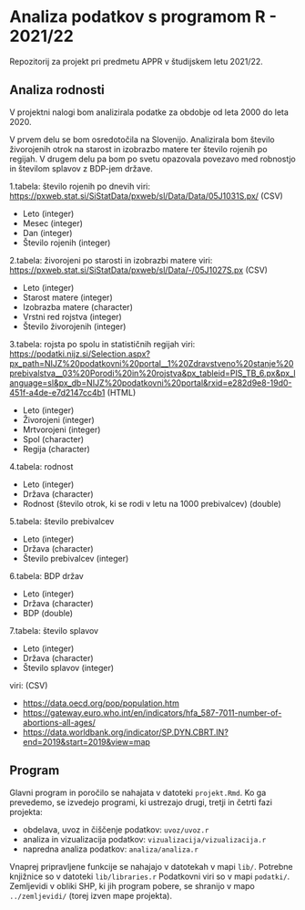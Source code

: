 # Analiza podatkov s programom R - 2021/22

Repozitorij za projekt pri predmetu APPR v študijskem letu 2021/22. 

## Analiza rodnosti

V projektni nalogi bom analizirala podatke za obdobje od leta 2000 do leta 2020.

V prvem delu se bom osredotočila na Slovenijo. Analizirala bom število živorojenih otrok na starost in izobrazbo matere ter število rojenih po regijah.
V drugem delu pa bom po svetu opazovala povezavo med robnostjo in številom splavov z BDP-jem države.  


1.tabela: število rojenih po dnevih
viri: https://pxweb.stat.si/SiStatData/pxweb/sl/Data/Data/05J1031S.px/ (CSV)

* Leto (integer)
* Mesec (integer)
* Dan (integer)
* Število rojenih (integer)



2.tabela: živorojeni po starosti in izobrazbi matere 
viri: https://pxweb.stat.si/SiStatData/pxweb/sl/Data/-/05J1027S.px (CSV)

* Leto (integer)
* Starost matere (integer)
* Izobrazba matere (character)
* Vrstni red rojstva (integer)
* Število živorojenih (integer)



3.tabela: rojsta po spolu in statističnih regijah 
viri: https://podatki.nijz.si/Selection.aspx?px_path=NIJZ%20podatkovni%20portal__1%20Zdravstveno%20stanje%20prebivalstva__03%20Porodi%20in%20rojstva&px_tableid=PIS_TB_6.px&px_language=sl&px_db=NIJZ%20podatkovni%20portal&rxid=e282d9e8-19d0-451f-a4de-e7d2147cc4b1 (HTML)

* Leto (integer)
* Živorojeni (integer)
* Mrtvorojeni (integer)
* Spol (character)
* Regija (character)



4.tabela: rodnost
* Leto (integer)
* Država (character)
* Rodnost (število otrok, ki se rodi v letu na 1000 prebivalcev) (double)
 
5.tabela: število prebivalcev
* Leto (integer)
* Država (character)
* Število prebivalcev (integer)

6.tabela: BDP držav
* Leto (integer)
* Država (character)
* BDP (double)

7.tabela: število splavov
* Leto (integer)
* Država (character)
* Število splavov (integer)


viri: (CSV)
- https://data.oecd.org/pop/population.htm
- https://gateway.euro.who.int/en/indicators/hfa_587-7011-number-of-abortions-all-ages/
- https://data.worldbank.org/indicator/SP.DYN.CBRT.IN?end=2019&start=2019&view=map




## Program

Glavni program in poročilo se nahajata v datoteki `projekt.Rmd`.
Ko ga prevedemo, se izvedejo programi, ki ustrezajo drugi, tretji in četrti fazi projekta:

* obdelava, uvoz in čiščenje podatkov: `uvoz/uvoz.r`
* analiza in vizualizacija podatkov: `vizualizacija/vizualizacija.r`
* napredna analiza podatkov: `analiza/analiza.r`

Vnaprej pripravljene funkcije se nahajajo v datotekah v mapi `lib/`.
Potrebne knjižnice so v datoteki `lib/libraries.r`
Podatkovni viri so v mapi `podatki/`.
Zemljevidi v obliki SHP, ki jih program pobere,
se shranijo v mapo `../zemljevidi/` (torej izven mape projekta).
